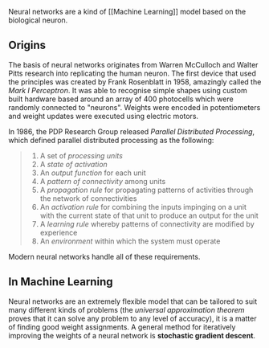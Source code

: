 Neural networks are a kind of [[Machine Learning]] model based on the biological neuron.

## Origins 

The basis of neural networks originates from Warren McCulloch and Walter Pitts research into replicating the human neuron.  The first device that used the principles was created by Frank Rosenblatt in 1958, amazingly called the *Mark I Perceptron*. It was able to recognise simple shapes using custom built hardware based around an array of 400 photocells which were randomly connected to "neurons".  Weights were encoded in potentiometers and weight updates were executed using electric motors.

In 1986, the PDP Research Group released *Parallel Distributed Processing*, which defined parallel distributed processing as the following:

> 1.  A set of *processing units*
> 2.  A *state of activation*
> 3. An *output function* for each unit
> 4. A *pattern of connectivity* among units
> 5. A *propagation rule* for propagating patterns of activities through the network of connectivities
> 6. An *activation rule* for combining the inputs impinging on a unit with the current state of that unit to produce an output for the unit
> 7. A *learning rule* whereby patterns of connectivity are modified by experience
> 8. An *environment* within which the system must operate

Modern neural networks handle all of these requirements.

## In Machine Learning

Neural networks are an extremely flexible model that can be tailored to suit many different kinds of problems (the *universal approximation theorem* proves that it can solve any problem to any level of accuracy), it is a matter of finding good weight assignments.  A general method for iteratively improving the weights of a neural network is **stochastic gradient descent**.
